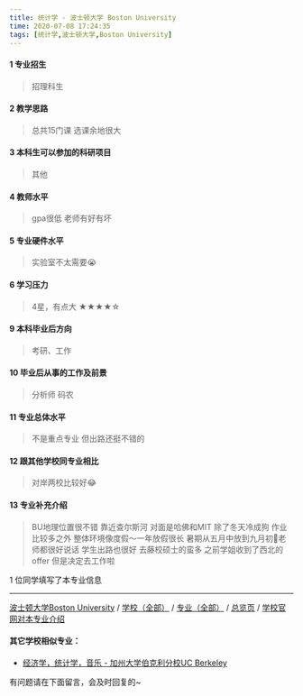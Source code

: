 ```yaml
---
title: 统计学 - 波士顿大学 Boston University
time: 2020-07-08 17:24:35
tags: [统计学,波士顿大学,Boston University]
---
```

#### 1 专业招生
> 招理科生  


#### 2 教学思路
> 总共15门课 选课余地很大


#### 3 本科生可以参加的科研项目
>  其他


#### 4 教师水平
> gpa很低 老师有好有坏


#### 5 专业硬件水平
> 实验室不太需要😭


#### 6 学习压力
> 4星，有点大
★★★★☆


#### 9 本科毕业后方向
> 考研、工作


#### 10 毕业后从事的工作及前景
> 分析师 码农


#### 11 专业总体水平
> 不是重点专业 但出路还挺不错的


#### 12 跟其他学校同专业相比
> 对岸两校比较好😂


#### 13 专业补充介绍
> BU地理位置很不错 靠近查尔斯河 对面是哈佛和MIT 除了冬天冷成狗 作业比较多之外 整体环境像度假～一年放假很长 暑期从五月中放到九月初🤗老师都很好说话 学生出路也很好 去藤校硕士的蛮多 之前学姐收到了西北的offer 但是决定去工作啦

1 位同学填写了本专业信息
***
[波士顿大学Boston University](https://univgo.github.io/2020/07/08/波士顿大学Boston%20University) / [学校（全部）](https://univgo.github.io/2020/07/09/学校汇总页) / [专业（全部）](https://univgo.github.io/2020/07/09/专业汇总页) / [总览页](https://univgo.github.io/2020/07/09/总览) / [学校官网对本专业介绍](http://www.bu.edu/stat/undergraduate-program-information/)

#### 其它学校相似专业：
- [经济学，统计学，音乐 - 加州大学伯克利分校UC Berkeley](https://univgo.github.io/2020/07/08/经济学，统计学，音乐%20-%20加州大学伯克利分校UC%20Berkeley) 


有问题请在下面留言，会及时回复的~
